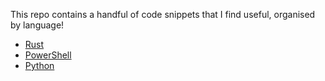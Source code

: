 This repo contains a handful of code snippets that I find useful, organised by language! 

- [Rust](rust.md)
- [PowerShell](powershell.md)
- [Python](python.md)
